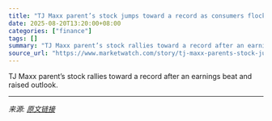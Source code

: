 ```yaml
---
title: "TJ Maxx parent’s stock jumps toward a record as consumers flock to its off-price goods"
date: 2025-08-20T13:20:00+08:00
categories: ["finance"]
tags: []
summary: "TJ Maxx parent’s stock rallies toward a record after an earnings beat and raised outlook."
source_url: "https://www.marketwatch.com/story/tj-maxx-parents-stock-jumps-toward-a-record-as-consumers-flock-to-its-off-price-goods-05d36eba?mod=mw_rss_topstories"
---
```


TJ Maxx parent’s stock rallies toward a record after an earnings beat and raised outlook.

---

*来源: [原文链接](https://www.marketwatch.com/story/tj-maxx-parents-stock-jumps-toward-a-record-as-consumers-flock-to-its-off-price-goods-05d36eba?mod=mw_rss_topstories)*
